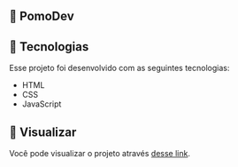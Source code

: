 ## 🍅 PomoDev

## 🚀 Tecnologias 
Esse projeto foi desenvolvido com as seguintes tecnologias:
- HTML
- CSS
- JavaScript

## 🔖 Visualizar
Você pode visualizar o projeto através [desse link](https://pomodev.netlify.app/).
